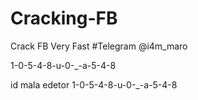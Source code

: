 # Cracking-FB
Crack FB Very  Fast
#Telegram
@i4m_maro

1-0-5-4-8-u-0-_-a-5-4-8

id mala edetor
1-0-5-4-8-u-0-_-a-5-4-8
